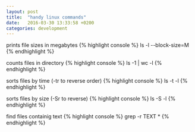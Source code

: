 ```yaml
---
layout: post
title:  "handy linux commands"
date:   2016-03-30 13:33:58 +0200
categories: development
---
```


prints file sizes in megabytes
{% highlight console %}
ls -l --block-size=M
{% endhighlight %}

counts files in directory
{% highlight console %}
ls -1 | wc -l
{% endhighlight %}

sorts files by time (-tr to reverse order)
{% highlight console %}
ls -t -l
{% endhighlight %}

sorts files by size (-Sr to reverse)
{% highlight console %}
ls -S -l
{% endhighlight %}

find files containig text
{% highlight console %}
grep -r TEXT *
{% endhighlight %}